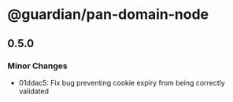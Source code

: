 # @guardian/pan-domain-node

## 0.5.0

### Minor Changes

- 01ddac5: Fix bug preventing cookie expiry from being correctly validated
